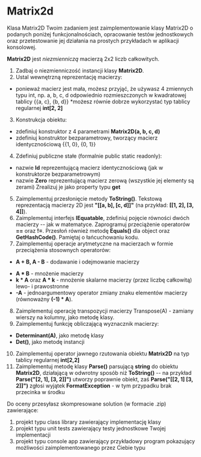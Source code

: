 # Matrix2d
Klasa Matrix2D
Twoim zadaniem jest zaimplementowanie klasy Matrix2D o podanych poniżej funkcjonalnościach, opracowanie testów jednostkowych oraz przetestowanie jej działania na prostych przykładach w aplikacji konsolowej.

**Matrix2D** jest *niezmienniczą* macierzą 2x2 liczb całkowitych.

1. Zadbaj o niezmienniczość instancji klasy **Matrix2D**.
2. Ustal wewnętrzną reprezentację macierzy:
* ponieważ macierz jest mała, możesz przyjąć, że używasz 4 zmiennych typu int, np. a, b, c, d odpowiednio rozmieszczonych w kwadratowej tablicy {{a, c}, {b, d}}
*możesz równie dobrze wykorzystać typ tablicy regularnej **int[2, 2]**
3. Konstrukcja obiektu:
* zdefiniuj konstruktor z 4 parametrami **Matrix2D(a, b, c, d)**
* zdefiniuj konstruktor bezparametrowy, tworzący macierz identycznościową {{1, 0}, {0, 1}}

4. Zdefiniuj publiczne stałe (formalnie public static readonly):
* nazwie **Id** reprezentującą macierz identycznościową (jak w konstruktorze bezparametrowym)
* nazwie **Zero** reprezentującą macierz zerową (wszystkie jej elementy są zerami)
Zrealizuj je jako property typu **get**

5. Zaimplementuj przesłonięcie metody **ToString()**. Tekstową reprezentacją macierzy 2D jest **"[[a, b], [c, d]]"** (na przykład: **[[1, 2], [3, 4]]**).
6. Zaimplementuj interfejs **IEquatable<Matrix2D>**, zdefiniuj pojęcie równości dwóch macierzy -- jak w matematyce. Zaprogramuj przeciążenie operatorów **==** oraz **!=**. Przesłoń również metodę **Equals()** dla object oraz **GetHashCode()**. Pamiętaj o łańcuchowaniu kodu.
7. Zaimplementuj operacje arytmetyczne na macierzach w formie przeciążenia stosownych operatorów:
* **A + B, A - B** - dodawanie i odejmowanie macierzy
+ **A * B** - mnożenie macierzy
+ **k * A** oraz **A * k** - mnożenie skalarne macierzy (przez liczbę całkowitą) lewo- i prawostronne
+ **-A** - jednoargumentowy operator zmiany znaku elementów macierzy (równoważny **(-1) * A**).
8. Zaimplementuj operację transpozycji macierzy Transpose(A) - zamiany wierszy na kolumny, jako metodę klasy.
9. Zaimplementuj funkcję obliczającą wyznacznik macierzy:
+ **Determinant(A)**, jako metodę klasy
+ **Det()**, jako metodę instancji
10. Zaimplementuj operator jawnego rzutowania obiektu **Matrix2D** na typ tablicy regularnej **int[2,2]**
11. Zaimplementuj metodę klasy **Parse()** parsującą **string** do obiektu **Matrix2D**, działającą w odwrotny sposób niż **ToString()** -- na przykład **Parse("[2, 1], [3, 2]]")** utworzy poprawnie obiekt, zaś **Parse("[[2, 1] [3, 2]]")** zgłosi wyjątek **FormatException** - w tym przypadku brak przecinka w środku

Do oceny przesyłasz skompresowane solution (w formacie .zip) zawierające:
1. projekt typu class library zawierający implementację klasy
2. projekt typu unit tests zawierający testy jednostkowe Twojej implementacji
3. projekt typu console app zawierający przykładowy program pokazujący możliwości zaimplementowanego przez Ciebie typu
